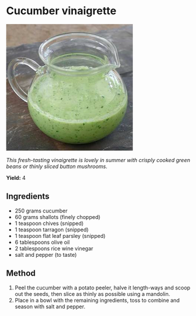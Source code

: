 # Cucumber vinaigrette

![Cucumber vinaigrette](resources/cucumber.png)

*This fresh-tasting vinaigrette is lovely in summer with crisply cooked green beans or thinly sliced button mushrooms.*

**Yield:** 4

## Ingredients
- 250 grams cucumber
- 60 grams shallots (finely chopped)
- 1 teaspoon chives (snipped)
- 1 teaspoon tarragon (snipped)
- 1 teaspoon flat leaf parsley (snipped)
- 6 tablespoons olive oil
- 2 tablespoons rice wine vinegar
- salt and pepper (to taste)

## Method
1. Peel the cucumber with a potato peeler, halve it length-ways and scoop out the seeds, then slice as thinly as possible using a mandolin.
1. Place in a bowl with the remaining ingredients, toss to combine and season with salt and pepper.